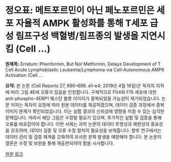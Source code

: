 # 정오표: 메트포르민이 아닌 페노포르민은 세포 자율적 AMPK 활성화를 통해 T세포 급성 림프구성 백혈병/림프종의 발생을 지연시킴 (Cell …)

**원제목:** Erratum: Phenformin, But Not Metformin, Delays Development of T Cell Acute Lymphoblastic Leukemia/Lymphoma via Cell-Autonomous AMPK Activation (Cell …

**요약:** 본 논문 (Cell Reports 27, 690–698. e1–e4; 2019년 4월 16일)은 독자의 지적에 따라 그림 4E에 오류가 있음을 인정합니다.  구체적으로 F04와 F15 세포에 대한 anti-phospho-4EBP1 웨스턴 블롯 이미지가 중복되었을 가능성이 제기되었습니다.  논문 저자는 독자의 요청에 따라 원본 데이터를 제공하였으며,  데이터 검증 과정에서 중복 이미지 문제가 확인되었습니다. 이는 실험 결과의 신뢰성에 영향을 미칠 수 있는 심각한 문제입니다.  따라서 해당 그림은 수정될 필요가 있으며,  추가적인 실험 및 검증을 통해 오류를 바로잡아야 합니다.  이번 사례는 과학 논문의 데이터 투명성과 재현성의 중요성을 강조하며,  데이터 검증 및 오류 수정 절차의 필요성을 보여줍니다.  향후 연구에서는 데이터 관리 및 검증 체계를 강화하여 유사한 문제 발생을 예방해야 합니다.  본 논문의 결론은 수정 및 보완을 통해 재출판되어야 함을 시사합니다.

[원문 링크](https://pure.johnshopkins.edu/en/publications/erratum-phenformin-but-not-metformin-delays-development-of-t-cell)
